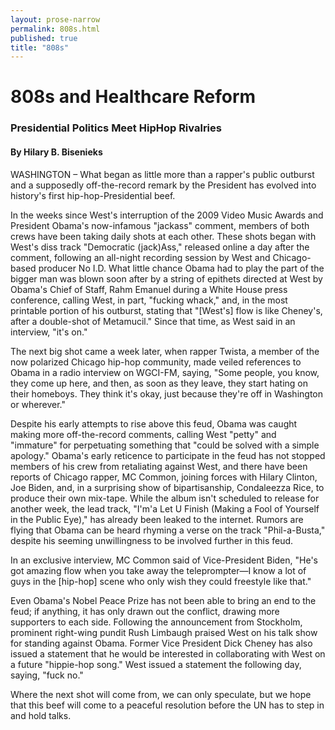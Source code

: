 ```yaml
---
layout: prose-narrow
permalink: 808s.html
published: true
title: "808s"
---
```


<h1>808s and
Healthcare
Reform</h1>

<h3>Presidential Politics Meet HipHop
Rivalries</h3>

<h4>By Hilary B. Bisenieks</h4>

<p>WASHINGTON &ndash; What began as
little more than a rapper's public outburst and
a supposedly off-the-record remark by the
President has evolved into history's first hip-hop-Presidential
beef.</p>

<p>In the weeks since West's interruption
of the 2009 Video Music Awards and
President Obama's now-infamous "jackass"
comment, members of both crews have been
taking daily shots at each other. These shots
began with West's diss track "Democratic
(jack)Ass," released online a day after the
comment, following an all-night recording
session by West and Chicago-based producer
No I.D. What little chance Obama had to
play the part of the bigger man was blown
soon after by a string of epithets directed at
West by Obama's Chief of Staff, Rahm
Emanuel during a White House press
conference, calling West, in part, "fucking
whack," and, in the most printable portion of
his outburst, stating that "[West's] flow is like
Cheney's, after a double-shot of Metamucil."
Since that time, as West said in an interview,
"it's on."</p>

<p>The next big shot came a week later,
when rapper Twista, a member of the now polarized
Chicago hip-hop community, made
veiled references to Obama in a radio
interview on WGCI-FM, saying, "Some
people, you know, they come up here, and
then, as soon as they leave, they start hating
on their homeboys. They think it's okay, just
because they're off in Washington or
wherever."</p>

<p>Despite his early attempts to rise
above this feud, Obama was caught making
more off-the-record comments, calling West
"petty" and "immature" for perpetuating
something that "could be solved with a simple
apology." Obama's early reticence to
participate in the feud has not stopped
members of his crew from retaliating against
West, and there have been reports of Chicago
rapper, MC Common, joining forces with
Hilary Clinton, Joe Biden, and, in a surprising
show of bipartisanship, Condaleezza Rice, to
produce their own mix-tape. While the album
isn't scheduled to release for another week,
the lead track, "I'm'a Let U Finish (Making a
Fool of Yourself in the Public Eye)," has
already been leaked to the internet. Rumors
are flying that Obama can be heard rhyming a
verse on the track "Phil-a-Busta," despite his
seeming unwillingness to be involved further
in this feud.</p>

<p>In an exclusive interview, MC
Common said of Vice-President Biden, "He's
got amazing flow when you take away the
teleprompter&mdash;I know a lot of guys in the
[hip-hop] scene who only wish they could
freestyle like that."</p>

<p>Even Obama's Nobel Peace Prize has
not been able to bring an end to the feud; if
anything, it has only drawn out the conflict,
drawing more supporters to each side.
Following the announcement from
Stockholm, prominent right-wing pundit Rush
Limbaugh praised West on his talk show for
standing against Obama. Former Vice
President Dick Cheney has also issued a
statement that he would be interested in
collaborating with West on a future "hippie-hop
song." West issued a statement the
following day, saying, "fuck no."</p>

<p>Where the next shot will come from,
we can only speculate, but we hope that this
beef will come to a peaceful resolution before
the UN has to step in and hold talks.</p>
